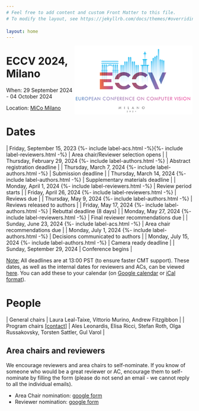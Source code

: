```yaml
---
# Feel free to add content and custom Front Matter to this file.
# To modify the layout, see https://jekyllrb.com/docs/themes/#overriding-theme-defaults

layout: home
---
```


<img src="images/logo-light.png" width="320" align="right">

# ECCV 2024, Milano

When: 29 September 2024 - 04 October 2024

Location: [MiCo Milano](https://www.micomilano.it) 

# Dates

| Friday, September 15, 2023 {%- include label-acs.html -%}{%- include label-reviewers.html -%} | Area chair/Reviewer selection opens |
| Thursday, February 29, 2024 {%- include label-authors.html -%} |	Abstract registration deadline |
| Thursday, March 7, 2024 {%- include label-authors.html -%} |	Submission deadline |
| Thursday, March 14, 2024 {%- include label-authors.html -%} | Supplementary materials deadline |
| Monday, April 1, 2024 {%- include label-reviewers.html -%} | Review period starts |
| Friday, April 26, 2024 {%- include label-reviewers.html -%} | Reviews due |
| Thursday, May 9, 2024	{%- include label-authors.html -%} | Reviews released to authors |
| Friday, May 17, 2024 {%- include label-authors.html -%} | Rebuttal deadline (8 days) |
| Monday, May 27, 2024 {%- include label-reviewers.html -%} | Final reviewer recommendations due |
| Sunday, June 23, 2024 {%- include label-acs.html -%} | Area chair recommendations due |
| Monday, July 1, 2024 {%- include label-authors.html -%} | Decisions communicated to authors |
| Monday, July 15, 2024 {%- include label-authors.html -%} | Camera ready deadline |
| Sunday, September 29, 2024	| Conference begins |

<u>Note:</u> All deadlines are at 13:00 PST (to ensure faster CMT support). These dates, as well as the internal dates for reviewers and ACs, can be viewed <a href="https://tinyurl.com/eccv2024calendarview">here</a>. You can add these to your calendar (on <a href="https://tinyurl.com/eccv2024calendar">Google calendar</a> or <a href="https://calendar.google.com/calendar/ical/afa2ed37f3e8d2f2bd4002b5a03aa5845b14398205f7a593e05f9c8e0e8d59a5%40group.calendar.google.com/public/basic.ics">iCal format</a>).

# People

| General chairs | Laura Leal-Taixe, Vittorio Murino, Andrew Fitzgibbon |
| Program chairs [[contact]](mailto:eccv2024-programchairs@ecva.net) | Ales Leonardis, Elisa Ricci, Stefan Roth, Olga Russakovsky, Torsten Sattler, Gul Varol |

## Area chairs and reviewers

We encourage reviewers and area chairs to self-nominate.  If you know of someone who would be a great reviewer or AC, encourage them to self-nominate by filling the form (please do not send an email - we cannot reply to all the individual emails).

  - Area Chair nomination: [google form](https://forms.gle/VkgbRU573wVLtgLq5)
  - Reviewer nomination: [google form](https://forms.gle/cuY6oiBv8JTjvRQ59)
